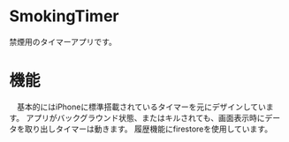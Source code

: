 # SmokingTimer
 禁煙用のタイマーアプリです。
 
# 機能
　基本的にはiPhoneに標準搭載されているタイマーを元にデザインしています。
 アプリがバックグラウンド状態、またはキルされても、画面表示時にデータを取り出しタイマーは動きます。
 履歴機能にfirestoreを使用しています。
 
